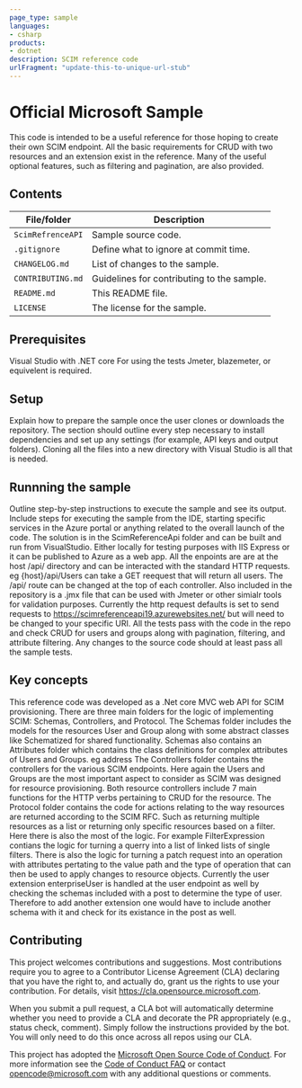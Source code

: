 ```yaml
---
page_type: sample
languages:
- csharp
products:
- dotnet
description: SCIM reference code  
urlFragment: "update-this-to-unique-url-stub"
---
```


# Official Microsoft Sample

<!-- 
Guidelines on README format: https://review.docs.microsoft.com/help/onboard/admin/samples/concepts/readme-template?branch=master

Guidance on onboarding samples to docs.microsoft.com/samples: https://review.docs.microsoft.com/help/onboard/admin/samples/process/onboarding?branch=master

Taxonomies for products and languages: https://review.docs.microsoft.com/new-hope/information-architecture/metadata/taxonomies?branch=master
-->

This code is intended to be a useful reference for those hoping to create their own SCIM endpoint. All the basic requirements for CRUD with two resources and an extension exist in the reference. Many of the useful optional features, such as filtering and pagination, are also provided.

## Contents


| File/folder       | Description                                |
|-------------------|--------------------------------------------|
| `ScimRefrenceAPI` | Sample source code.                        |
| `.gitignore`      | Define what to ignore at commit time.      |
| `CHANGELOG.md`    | List of changes to the sample.             |
| `CONTRIBUTING.md` | Guidelines for contributing to the sample. |
| `README.md`       | This README file.                          |
| `LICENSE`         | The license for the sample.                |

## Prerequisites

Visual Studio with .NET core
For using the tests Jmeter, blazemeter, or equivelent is required.

## Setup

Explain how to prepare the sample once the user clones or downloads the repository. The section should outline every step necessary to install dependencies and set up any settings (for example, API keys and output folders).
Cloning all the files into a new directory with Visual Studio is all that is needed.

## Runnning the sample

Outline step-by-step instructions to execute the sample and see its output. Include steps for executing the sample from the IDE, starting specific services in the Azure portal or anything related to the overall launch of the code.
The solution is in the ScimReferenceApi folder and can be built and run from VisualStudio. Either locally for testing purposes with IIS Express or it can be published to Azure as a web app.
All the enpoints are are at the host /api/ directory and can be interacted with the standard HTTP requests. eg {host}/api/Users can take a GET reequest that will return all users. The /api/ route can be changed at the top of each controller.
Also included in the repository is a .jmx file that can be used with Jmeter or other simialr tools for validation purposes. Currently the http request defaults is set to send requests to https://scimreferenceapi19.azurewebsites.net/ but will need to be changed to your specific URI.
All the tests pass with the code in the repo and check CRUD for users and groups along with pagination, filtering, and attribute filtering. Any changes to the source code should at least pass all the sample tests.

## Key concepts

This reference code was developed as a .Net core MVC web API for SCIM provisioning. There are three main folders for the logic of implementing SCIM: Schemas, Controllers, and Protocol. 
The Schemas folder includes the models for the resources User and Group along with some abstract classes like Schematized for shared functionality. Schemas also contains an Attributes folder which contains the class definitions for complex attributes of Users and Groups. eg address
The Controllers folder contains the controllers for the various SCIM endpoints. Here again the Users and Groups are the most important aspect to consider as SCIM was designed for resource provisioning. Both resource controllers include 7 main functions for the HTTP verbs pertaining to CRUD for the resource. 
The Protocol folder contains the code for actions relating to the way resources are returned according to the SCIM RFC. Such as returning multiple resources as a list or returning only specific resources based on a filter.
Here there is also the most of the logic. For example FilterExpression contians the logic for turning a querry into a list of linked lists of single filters. There is also the logic for turning a patch request into an operation with attributes 
pertating to the value path and the type of operation that can then be used to apply changes to resource objects.
Currently the user extension enterpriseUser is handled at the user endpoint as well by checking the schemas included with a post to determine the type of user. Therefore to add another extension one would have to include another schema with it and check for its existance in the post as well.


## Contributing

This project welcomes contributions and suggestions.  Most contributions require you to agree to a
Contributor License Agreement (CLA) declaring that you have the right to, and actually do, grant us
the rights to use your contribution. For details, visit https://cla.opensource.microsoft.com.

When you submit a pull request, a CLA bot will automatically determine whether you need to provide
a CLA and decorate the PR appropriately (e.g., status check, comment). Simply follow the instructions
provided by the bot. You will only need to do this once across all repos using our CLA.

This project has adopted the [Microsoft Open Source Code of Conduct](https://opensource.microsoft.com/codeofconduct/).
For more information see the [Code of Conduct FAQ](https://opensource.microsoft.com/codeofconduct/faq/) or
contact [opencode@microsoft.com](mailto:opencode@microsoft.com) with any additional questions or comments.
